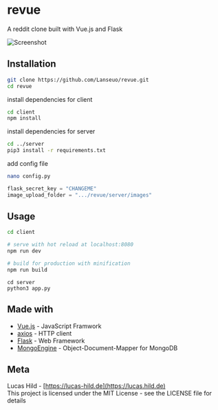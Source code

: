# revue

A reddit clone built with Vue.js and Flask

![Screenshot](https://raw.githubusercontent.com/Lanseuo/revue/master/screenshot.png)

## Installation

```bash
git clone https://github.com/Lanseuo/revue.git
cd revue
```

install dependencies for client
```bash
cd client
npm install
```

install dependencies for server
```bash
cd ../server
pip3 install -r requirements.txt
```

add config file
```bash
nano config.py
```
```python
flask_secret_key = "CHANGEME"
image_upload_folder = ".../revue/server/images"
```

## Usage

```bash
cd client

# serve with hot reload at localhost:8080
npm run dev

# build for production with minification
npm run build
```

```
cd server
python3 app.py
```

## Made with

- [Vue.js](https://vuejs.org/) - JavaScript Framwork
- [axios](https://github.com/axios/axios) - HTTP client
- [Flask](https://flask.pooco.com) - Web Framework
- [MongoEngine](https://github.com/MongoEngine/mongoengine) - Object-Document-Mapper for MongoDB

## Meta

Lucas Hild - [https://lucas-hild.de](https://lucas.hild.de)  
This project is licensed under the MIT License - see the LICENSE file for details
